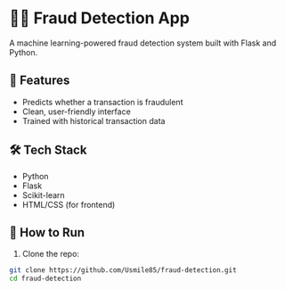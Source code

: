# 🕵️‍♂️ Fraud Detection App

A machine learning-powered fraud detection system built with Flask and Python.

## 🚀 Features
- Predicts whether a transaction is fraudulent
- Clean, user-friendly interface
- Trained with historical transaction data

## 🛠️ Tech Stack
- Python
- Flask
- Scikit-learn
- HTML/CSS (for frontend)

## 🧪 How to Run

1. Clone the repo:
```bash
git clone https://github.com/Usmile85/fraud-detection.git
cd fraud-detection
